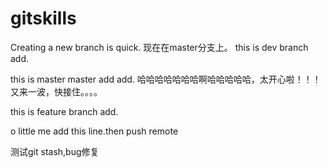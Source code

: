 # gitskills
Creating a new branch is quick.
现在在master分支上。
this is dev branch add.

this is master master add add.
哈哈哈哈哈哈哈啊哈哈哈哈哈，太开心啦！！！
又来一波，快接住。。。。


this is feature branch add.

o
little me add this line.then push remote 

测试git stash,bug修复

